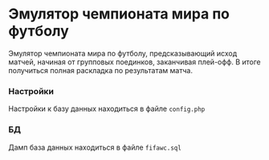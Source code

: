 # Эмулятор чемпионата мира по футболу
Эмулятор чемпионата мира по футболу, предсказывающий исход матчей, начиная от групповых поединков, заканчивая плей-офф. В итоге  получиться полная раскладка по результатам матча.

### Настройки
Настройки к базу данных находиться в файле `config.php`

### БД
Дамп база данных находиться в файле `fifawc.sql`
